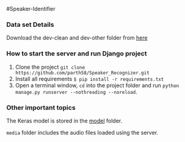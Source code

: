 #Speaker-Identifier

### Data set Details
Download the dev-clean and dev-other folder from [here](http://www.openslr.org/resources/12/)

### How to start the server and run Django project

1. Clone the project `git clone https://github.com/parth58/Speaker_Recognizer.git`
2. Install all requirements `$ pip install -r requirements.txt`
3. Open a terminal window, `cd` into the project folder and run `python manage.py runserver --nothreading --noreload`.

### Other important topics

The Keras model is stored in the [model](https://github.com/parth58/Speaker_Recognizer/tree/master/Django-App(SpeakerIdentifier)/SpeakerIdentifier/SpeakerIdentifier/model) folder.

`media` folder includes the audio files loaded using the server.



